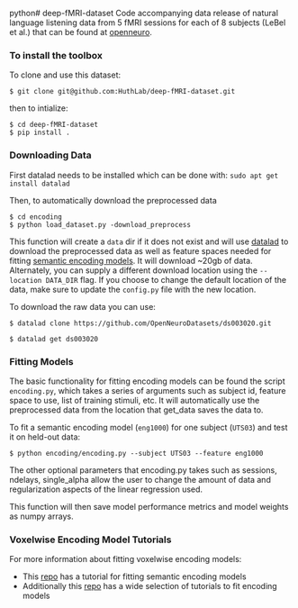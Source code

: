 python# deep-fMRI-dataset
Code accompanying data release of natural language listening data from 5 fMRI sessions for each of 8 subjects (LeBel et al.) that can be found at [openneuro](https://openneuro.org/datasets/ds003020).

### To install the toolbox

To clone and use this dataset:
```
$ git clone git@github.com:HuthLab/deep-fMRI-dataset.git
```
then to intialize:
``` 
$ cd deep-fMRI-dataset
$ pip install .
```

### Downloading Data

First datalad needs to be installed which can be done with:
`sudo apt get install datalad`

Then, to automatically download the preprocessed data
```
$ cd encoding
$ python load_dataset.py -download_preprocess
```

This function will create a `data` dir if it does not exist and will use [datalad](https://github.com/datalad/datalad) to download the preprocessed data as well as feature spaces needed for fitting [semantic encoding models](https://www.nature.com/articles/nature17637). It will download ~20gb of data. Alternately, you can supply a different download location using the `--location DATA_DIR` flag. If you choose to change the default location of the data, make sure to update the `config.py` file with the new location.

To download the raw data you can use:

```
$ datalad clone https://github.com/OpenNeuroDatasets/ds003020.git

$ datalad get ds003020
```

### Fitting Models

The basic functionality for fitting encoding models can be found the script `encoding.py`, which takes a series of arguments such as subject id, feature space to use, list of training stimuli, etc. 
It will automatically use the preprocessed data from the location that get_data saves the data to. 

To fit a semantic encoding model (`eng1000`) for one subject (`UTS03`) and test it on held-out data:

```
$ python encoding/encoding.py --subject UTS03 --feature eng1000
```

The other optional parameters that encoding.py takes such as sessions, ndelays, single_alpha allow the user to change the amount of data and regularization aspects of the linear regression used. 

This function will then save model performance metrics and model weights as numpy arrays. 

### Voxelwise Encoding Model Tutorials

For more information about fitting voxelwise encoding models:
- This [repo](https://github.com/HuthLab/speechmodeltutorial) has a tutorial for fitting semantic encoding models
- Additionally this [repo](https://github.com/gallantlab/voxelwise_tutorials) has a wide selection of tutorials to fit encoding models
